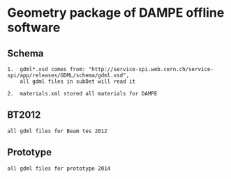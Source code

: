 
#   Geometry package of DAMPE offline software

##  Schema

    1.  gdml*.xsd comes from: "http://service-spi.web.cern.ch/service-spi/app/releases/GDML/schema/gdml.xsd",
        all gdml files in subDet will read it

    2.  materials.xml stored all materials for DAMPE

##  BT2012

    all gdml files for Beam tes 2012

##  Prototype

    all gdml files for prototype 2014
